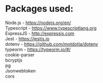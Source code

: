 # Packages used:
Node.js - https://nodejs.org/en/  
Typescript - https://www.typescriptlang.org  
ExpressJS - http://expressjs.com  
Jest - https://jestjs.io  
dotenv - https://github.com/motdotla/dotenv  
typeorm - https://typeorm.io/#/  
cookie-parser  
bcryptjs  
pg  
Jsonwebtoken  
cors  